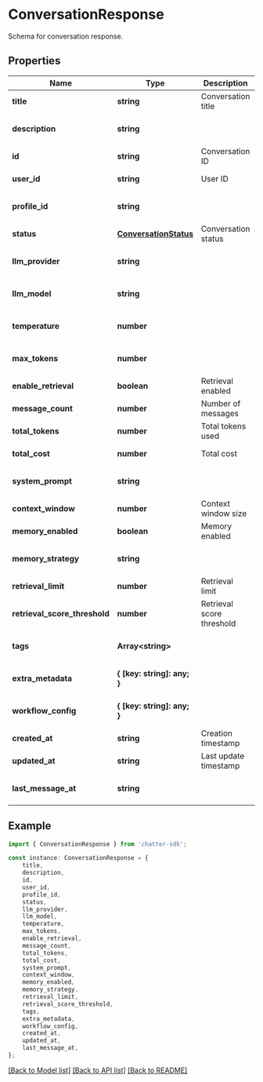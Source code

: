 # ConversationResponse

Schema for conversation response.

## Properties

Name | Type | Description | Notes
------------ | ------------- | ------------- | -------------
**title** | **string** | Conversation title | [default to undefined]
**description** | **string** |  | [optional] [default to undefined]
**id** | **string** | Conversation ID | [default to undefined]
**user_id** | **string** | User ID | [default to undefined]
**profile_id** | **string** |  | [optional] [default to undefined]
**status** | [**ConversationStatus**](ConversationStatus.md) | Conversation status | [default to undefined]
**llm_provider** | **string** |  | [optional] [default to undefined]
**llm_model** | **string** |  | [optional] [default to undefined]
**temperature** | **number** |  | [optional] [default to undefined]
**max_tokens** | **number** |  | [optional] [default to undefined]
**enable_retrieval** | **boolean** | Retrieval enabled | [default to undefined]
**message_count** | **number** | Number of messages | [default to undefined]
**total_tokens** | **number** | Total tokens used | [default to undefined]
**total_cost** | **number** | Total cost | [default to undefined]
**system_prompt** | **string** |  | [optional] [default to undefined]
**context_window** | **number** | Context window size | [default to undefined]
**memory_enabled** | **boolean** | Memory enabled | [default to undefined]
**memory_strategy** | **string** |  | [optional] [default to undefined]
**retrieval_limit** | **number** | Retrieval limit | [default to undefined]
**retrieval_score_threshold** | **number** | Retrieval score threshold | [default to undefined]
**tags** | **Array&lt;string&gt;** |  | [optional] [default to undefined]
**extra_metadata** | **{ [key: string]: any; }** |  | [optional] [default to undefined]
**workflow_config** | **{ [key: string]: any; }** |  | [optional] [default to undefined]
**created_at** | **string** | Creation timestamp | [default to undefined]
**updated_at** | **string** | Last update timestamp | [default to undefined]
**last_message_at** | **string** |  | [optional] [default to undefined]

## Example

```typescript
import { ConversationResponse } from 'chatter-sdk';

const instance: ConversationResponse = {
    title,
    description,
    id,
    user_id,
    profile_id,
    status,
    llm_provider,
    llm_model,
    temperature,
    max_tokens,
    enable_retrieval,
    message_count,
    total_tokens,
    total_cost,
    system_prompt,
    context_window,
    memory_enabled,
    memory_strategy,
    retrieval_limit,
    retrieval_score_threshold,
    tags,
    extra_metadata,
    workflow_config,
    created_at,
    updated_at,
    last_message_at,
};
```

[[Back to Model list]](../README.md#documentation-for-models) [[Back to API list]](../README.md#documentation-for-api-endpoints) [[Back to README]](../README.md)
